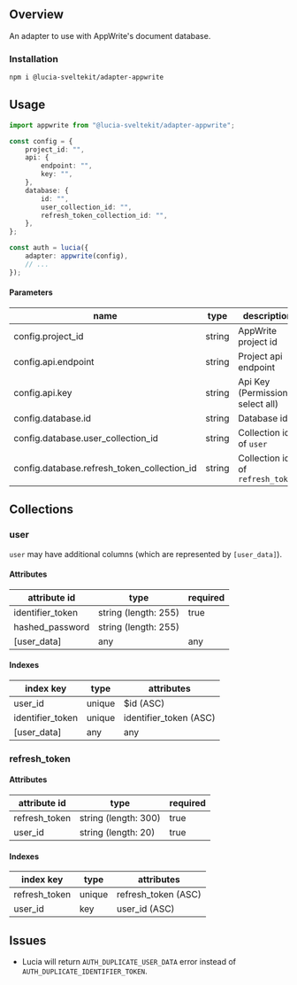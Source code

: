 ## Overview

An adapter to use with AppWrite's document database.

### Installation

```bash
npm i @lucia-sveltekit/adapter-appwrite
```

## Usage

```ts
import appwrite from "@lucia-sveltekit/adapter-appwrite";

const config = {
    project_id: "",
    api: {
        endpoint: "",
        key: "",
    },
    database: {
        id: "",
        user_collection_id: "",
        refresh_token_collection_id: "",
    },
};

const auth = lucia({
    adapter: appwrite(config),
    // ...
});
```

#### Parameters

| name                                        | type   | description                       |
| ------------------------------------------- | ------ | --------------------------------- |
| config.project_id                           | string | AppWrite project id               |
| config.api.endpoint                         | string | Project api endpoint              |
| config.api.key                              | string | Api Key (Permissions: select all) |
| config.database.id                          | string | Database id                       |
| config.database.user_collection_id          | string | Collection id of `user`           |
| config.database.refresh_token_collection_id | string | Collection id of `refresh_token`  |

## Collections

### user

`user` may have additional columns (which are represented by `[user_data]`).

#### Attributes

| attribute id     | type                 | required |
| ---------------- | -------------------- | -------- |
| identifier_token | string (length: 255) | true     |
| hashed_password  | string (length: 255) |          |
| [user_data]      | any                  | any      |

#### Indexes

| index key        | type   | attributes             |
| ---------------- | ------ | ---------------------- |
| user_id          | unique | $id (ASC)              |
| identifier_token | unique | identifier_token (ASC) |
| [user_data]      | any    | any                    |

### refresh_token

#### Attributes

| attribute id  | type                 | required |
| ------------- | -------------------- | -------- |
| refresh_token | string (length: 300) | true     |
| user_id       | string (length: 20)  | true     |

#### Indexes

| index key     | type   | attributes          |
| ------------- | ------ | ------------------- |
| refresh_token | unique | refresh_token (ASC) |
| user_id       | key    | user_id (ASC)       |

## Issues

-   Lucia will return `AUTH_DUPLICATE_USER_DATA` error instead of `AUTH_DUPLICATE_IDENTIFIER_TOKEN`.
